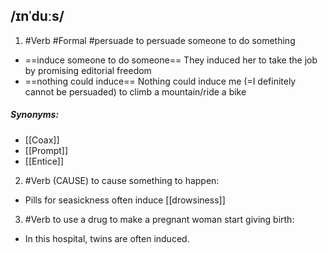 ## /ɪnˈduːs/  
1. #Verb  #Formal #persuade
to persuade someone to do something

- ==induce someone to do someone==
They induced her to take the job by promising editorial freedom
- ==nothing could induce==
Nothing could induce me (=I definitely cannot be persuaded) to climb a mountain/ride a bike

##### Synonyms:
- [[Coax]]
- [[Prompt]]
- [[Entice]]

2. #Verb
(CAUSE)
to cause something to happen:

 - Pills for seasickness often induce [[drowsiness]]

3. #Verb
to use a drug to make a pregnant woman start giving birth:

- In this hospital, twins are often induced.